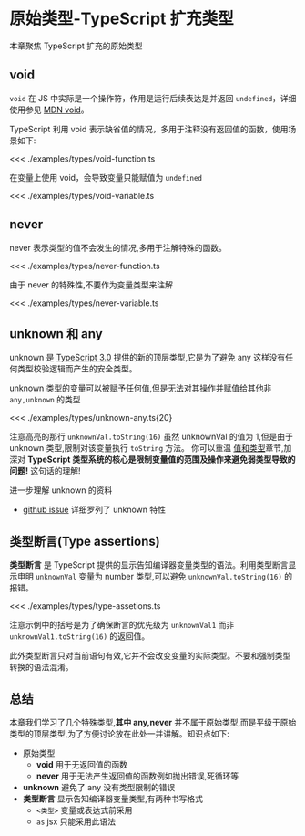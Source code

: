 # 原始类型-TypeScript 扩充类型

本章聚焦 TypeScript 扩充的原始类型

## void
`void` 在 JS 中实际是一个操作符，作用是运行后续表达是并返回 `undefined`，详细使用参见 [MDN void](https://developer.mozilla.org/en-US/docs/Web/JavaScript/Reference/Operators/void)。

TypeScript 利用 void 表示缺省值的情况，多用于注释没有返回值的函数，使用场景如下:

<<< ./examples/types/void-function.ts

在变量上使用 void，会导致变量只能赋值为 `undefined` 

<<< ./examples/types/void-variable.ts

## never
never 表示类型的值不会发生的情况,多用于注解特殊的函数。

<<< ./examples/types/never-function.ts

由于 never 的特殊性,不要作为变量类型来注解

<<< ./examples/types/never-variable.ts

## unknown 和 any
unknown 是 [TypeScript 3.0](https://www.typescriptlang.org/docs/handbook/release-notes/typescript-3-0.html#new-unknown-top-type) 提供的新的顶层类型,它是为了避免 any 这样没有任何类型校验逻辑而产生的安全类型。

unknown 类型的变量可以被赋予任何值,但是无法对其操作并赋值给其他非 
`any,unknown` 的类型

<<< ./examples/types/unknown-any.ts{20}

注意高亮的那行 `unknownVal.toString(16)` 虽然 unknownVal 的值为 1,但是由于 unknown 类型,限制对该变量执行 `toString` 方法。
你可以重温 [值和类型](./2.1.primitive-types.md#值和类型)章节,加深对 **TypeScript 类型系统的核心是限制变量值的范围及操作来避免弱类型导致的问题!** 这句话的理解!


进一步理解 unknown 的资料
* [github issue](https://github.com/Microsoft/TypeScript/pull/24439) 详细罗列了 unknown 特性

## 类型断言(Type assertions)
**类型断言** 是 TypeScript 提供的显示告知编译器变量类型的语法。利用类型断言显示申明 `unknownVal` 变量为 number 类型,可以避免 `unknownVal.toString(16)` 的报错。

<<< ./examples/types/type-assetions.ts

注意示例中的括号是为了确保断言的优先级为 `unknownVal1` 而非 `unknownVal1.toString(16)` 的返回值。

此外类型断言只对当前语句有效,它并不会改变变量的实际类型。不要和强制类型转换的语法混淆。

## 总结
本章我们学习了几个特殊类型,**其中 any,never** 并不属于原始类型,而是平级于原始类型的顶层类型,为了方便讨论放在此处一并讲解。知识点如下:

* 原始类型
  * **void** 用于无返回值的函数
  * **never** 用于无法产生返回值的函数例如抛出错误,死循环等
* **unknown** 避免了 any 没有类型限制的错误
* **类型断言** 显示告知编译器变量类型,有两种书写格式
  * `<类型>` 变量或表达式前采用
  * `as` jsx 只能采用此语法 





